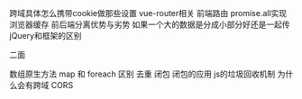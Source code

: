 跨域具体怎么携带cookie做那些设置
vue-router相关
前端路由
promise.all实现
浏览器缓存
前后端分离优势与劣势
如果一个大的数据是分成小部分好还是一起传
jQuery和框架的区别

二面

数组原生方法
map 和 foreach 区别
去重
闭包
闭包的应用
js的垃圾回收机制
为什么会有跨域
CORS